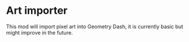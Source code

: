# Art importer

This mod will import pixel art into Geometry Dash, it is currently basic but might improve in the future.